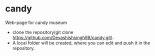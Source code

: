 # candy
Web-page for candy museum

* clone the repository(git clone https://github.com/Devashishsingh98/candy.git).
* A local folder will be created, where you can edit and push it in the repository.
